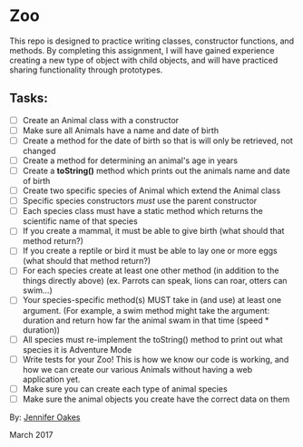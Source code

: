 # Zoo

This repo is designed to practice writing classes, constructor functions, and methods. By completing this assignment, I will have gained experience creating a new type of object with child objects, and will have practiced sharing functionality through prototypes.

<!-- ## Terminal Commands:
```sh
  npm install --save-dev fetch-mock

  npm install --save-dev grunt

  npm install grunt-contrib-copy --save-dev

  npm install --save-dev load-grunt-tasks

  npm install -g grunt-cli

  npm install --save-dev grunt-contrib-clean

    grunt build

  npm install --save-dev grunt-contrib-sass

  npm install --save-dev grunt-contrib-jshint

  npm install --save-dev grunt-karma

  npm install jquery

  npm install --save jquery
``` -->

## Tasks:
- [ ] Create an Animal class with a constructor
- [ ] Make sure all Animals have a name and date of birth
- [ ] Create a method for the date of birth so that is will only be retrieved, not changed
- [ ] Create a method for determining an animal's age in years
- [ ] Create a **toString()** method which prints out the animals name and date of birth
- [ ] Create two specific species of Animal which extend the Animal class
- [ ] Specific species constructors *must* use the parent constructor
- [ ] Each species class must have a static method which returns the scientific name of that species
- [ ] If you create a mammal, it must be able to give birth (what should that method return?)
- [ ] If you create a reptile or bird it must be able to lay one or more eggs (what should that method return?)
- [ ] For each species create at least one other method (in addition to the things directly above) (ex. Parrots can speak, lions can roar, otters can swim...)
- [ ] Your species-specific method(s) MUST take in (and use) at least one argument. (For example, a swim method might take the argument: duration and return how far the animal swam in that time (speed * duration))
- [ ] All species must re-implement the toString() method to print out what species it is
Adventure Mode
- [ ] Write tests for your Zoo! This is how we know our code is working, and how we can create our various Animals without having a web application yet.
- [ ] Make sure you can create each type of animal species
- [ ] Make sure the animal objects you create have the correct data on them

By: [Jennifer Oakes](https://www.linkedin.com/in/jennifernicoleoakes/)

March 2017
